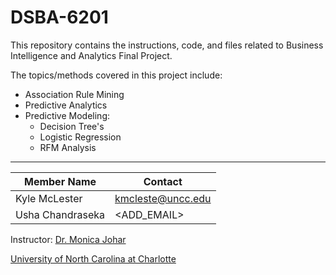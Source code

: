 # DSBA-6201

This repository contains the instructions, code, and files related to Business Intelligence and Analytics Final Project.

The topics/methods covered in this project include:

- Association Rule Mining
- Predictive Analytics
- Predictive Modeling:
  - Decision Tree's
  - Logistic Regression
  - RFM Analysis

---

| Member Name | Contact |
| ----------- | ------- |
| Kyle McLester | kmcleste@uncc.edu |
| Usha Chandraseka | <ADD_EMAIL> |

Instructor: [Dr. Monica Johar](https://belkcollege.charlotte.edu/directory/monica-johar)

[University of North Carolina at Charlotte](https://dsba.charlotte.edu/)
